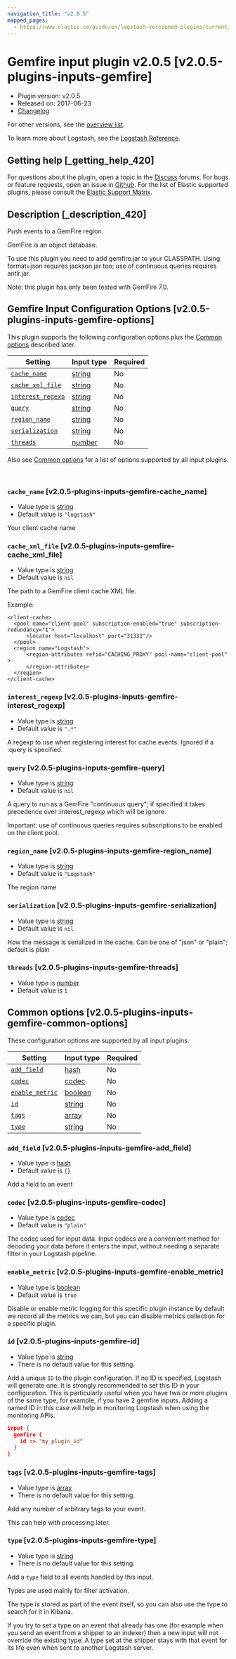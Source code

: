 ```yaml
---
navigation_title: "v2.0.5"
mapped_pages:
  - https://www.elastic.co/guide/en/logstash-versioned-plugins/current/v2.0.5-plugins-inputs-gemfire.html
---
```


# Gemfire input plugin v2.0.5 [v2.0.5-plugins-inputs-gemfire]


* Plugin version: v2.0.5
* Released on: 2017-06-23
* [Changelog](https://github.com/logstash-plugins/logstash-input-gemfire/blob/v2.0.5/CHANGELOG.md)

For other versions, see the [overview list](input-gemfire-index.md).

To learn more about Logstash, see the [Logstash Reference](logstash://reference/index.md).

## Getting help [_getting_help_420]

For questions about the plugin, open a topic in the [Discuss](http://discuss.elastic.co) forums. For bugs or feature requests, open an issue in [Github](https://github.com/logstash-plugins/logstash-input-gemfire). For the list of Elastic supported plugins, please consult the [Elastic Support Matrix](https://www.elastic.co/support/matrix#matrix_logstash_plugins).


## Description [_description_420]

Push events to a GemFire region.

GemFire is an object database.

To use this plugin you need to add gemfire.jar to your CLASSPATH. Using format=json requires jackson.jar too; use of continuous queries requires antlr.jar.

Note: this plugin has only been tested with GemFire 7.0.


## Gemfire Input Configuration Options [v2.0.5-plugins-inputs-gemfire-options]

This plugin supports the following configuration options plus the [Common options](v2-0-5-plugins-inputs-gemfire.md#v2.0.5-plugins-inputs-gemfire-common-options) described later.

| Setting | Input type | Required |
| --- | --- | --- |
| [`cache_name`](v2-0-5-plugins-inputs-gemfire.md#v2.0.5-plugins-inputs-gemfire-cache_name) | [string](logstash://reference/configuration-file-structure.md#string) | No |
| [`cache_xml_file`](v2-0-5-plugins-inputs-gemfire.md#v2.0.5-plugins-inputs-gemfire-cache_xml_file) | [string](logstash://reference/configuration-file-structure.md#string) | No |
| [`interest_regexp`](v2-0-5-plugins-inputs-gemfire.md#v2.0.5-plugins-inputs-gemfire-interest_regexp) | [string](logstash://reference/configuration-file-structure.md#string) | No |
| [`query`](v2-0-5-plugins-inputs-gemfire.md#v2.0.5-plugins-inputs-gemfire-query) | [string](logstash://reference/configuration-file-structure.md#string) | No |
| [`region_name`](v2-0-5-plugins-inputs-gemfire.md#v2.0.5-plugins-inputs-gemfire-region_name) | [string](logstash://reference/configuration-file-structure.md#string) | No |
| [`serialization`](v2-0-5-plugins-inputs-gemfire.md#v2.0.5-plugins-inputs-gemfire-serialization) | [string](logstash://reference/configuration-file-structure.md#string) | No |
| [`threads`](v2-0-5-plugins-inputs-gemfire.md#v2.0.5-plugins-inputs-gemfire-threads) | [number](logstash://reference/configuration-file-structure.md#number) | No |

Also see [Common options](v2-0-5-plugins-inputs-gemfire.md#v2.0.5-plugins-inputs-gemfire-common-options) for a list of options supported by all input plugins.

 

### `cache_name` [v2.0.5-plugins-inputs-gemfire-cache_name]

* Value type is [string](logstash://reference/configuration-file-structure.md#string)
* Default value is `"logstash"`

Your client cache name


### `cache_xml_file` [v2.0.5-plugins-inputs-gemfire-cache_xml_file]

* Value type is [string](logstash://reference/configuration-file-structure.md#string)
* Default value is `nil`

The path to a GemFire client cache XML file.

Example:

```
<client-cache>
  <pool name="client-pool" subscription-enabled="true" subscription-redundancy="1">
      <locator host="localhost" port="31331"/>
  </pool>
  <region name="Logstash">
      <region-attributes refid="CACHING_PROXY" pool-name="client-pool" >
      </region-attributes>
  </region>
</client-cache>
```

### `interest_regexp` [v2.0.5-plugins-inputs-gemfire-interest_regexp]

* Value type is [string](logstash://reference/configuration-file-structure.md#string)
* Default value is `".*"`

A regexp to use when registering interest for cache events. Ignored if a :query is specified.


### `query` [v2.0.5-plugins-inputs-gemfire-query]

* Value type is [string](logstash://reference/configuration-file-structure.md#string)
* Default value is `nil`

A query to run as a GemFire "continuous query"; if specified it takes precedence over :interest_regexp which will be ignore.

Important: use of continuous queries requires subscriptions to be enabled on the client pool.


### `region_name` [v2.0.5-plugins-inputs-gemfire-region_name]

* Value type is [string](logstash://reference/configuration-file-structure.md#string)
* Default value is `"Logstash"`

The region name


### `serialization` [v2.0.5-plugins-inputs-gemfire-serialization]

* Value type is [string](logstash://reference/configuration-file-structure.md#string)
* Default value is `nil`

How the message is serialized in the cache. Can be one of "json" or "plain"; default is plain


### `threads` [v2.0.5-plugins-inputs-gemfire-threads]

* Value type is [number](logstash://reference/configuration-file-structure.md#number)
* Default value is `1`



## Common options [v2.0.5-plugins-inputs-gemfire-common-options]

These configuration options are supported by all input plugins:

| Setting | Input type | Required |
| --- | --- | --- |
| [`add_field`](v2-0-5-plugins-inputs-gemfire.md#v2.0.5-plugins-inputs-gemfire-add_field) | [hash](logstash://reference/configuration-file-structure.md#hash) | No |
| [`codec`](v2-0-5-plugins-inputs-gemfire.md#v2.0.5-plugins-inputs-gemfire-codec) | [codec](logstash://reference/configuration-file-structure.md#codec) | No |
| [`enable_metric`](v2-0-5-plugins-inputs-gemfire.md#v2.0.5-plugins-inputs-gemfire-enable_metric) | [boolean](logstash://reference/configuration-file-structure.md#boolean) | No |
| [`id`](v2-0-5-plugins-inputs-gemfire.md#v2.0.5-plugins-inputs-gemfire-id) | [string](logstash://reference/configuration-file-structure.md#string) | No |
| [`tags`](v2-0-5-plugins-inputs-gemfire.md#v2.0.5-plugins-inputs-gemfire-tags) | [array](logstash://reference/configuration-file-structure.md#array) | No |
| [`type`](v2-0-5-plugins-inputs-gemfire.md#v2.0.5-plugins-inputs-gemfire-type) | [string](logstash://reference/configuration-file-structure.md#string) | No |

### `add_field` [v2.0.5-plugins-inputs-gemfire-add_field]

* Value type is [hash](logstash://reference/configuration-file-structure.md#hash)
* Default value is `{}`

Add a field to an event


### `codec` [v2.0.5-plugins-inputs-gemfire-codec]

* Value type is [codec](logstash://reference/configuration-file-structure.md#codec)
* Default value is `"plain"`

The codec used for input data. Input codecs are a convenient method for decoding your data before it enters the input, without needing a separate filter in your Logstash pipeline.


### `enable_metric` [v2.0.5-plugins-inputs-gemfire-enable_metric]

* Value type is [boolean](logstash://reference/configuration-file-structure.md#boolean)
* Default value is `true`

Disable or enable metric logging for this specific plugin instance by default we record all the metrics we can, but you can disable metrics collection for a specific plugin.


### `id` [v2.0.5-plugins-inputs-gemfire-id]

* Value type is [string](logstash://reference/configuration-file-structure.md#string)
* There is no default value for this setting.

Add a unique `ID` to the plugin configuration. If no ID is specified, Logstash will generate one. It is strongly recommended to set this ID in your configuration. This is particularly useful when you have two or more plugins of the same type, for example, if you have 2 gemfire inputs. Adding a named ID in this case will help in monitoring Logstash when using the monitoring APIs.

```json
input {
  gemfire {
    id => "my_plugin_id"
  }
}
```


### `tags` [v2.0.5-plugins-inputs-gemfire-tags]

* Value type is [array](logstash://reference/configuration-file-structure.md#array)
* There is no default value for this setting.

Add any number of arbitrary tags to your event.

This can help with processing later.


### `type` [v2.0.5-plugins-inputs-gemfire-type]

* Value type is [string](logstash://reference/configuration-file-structure.md#string)
* There is no default value for this setting.

Add a `type` field to all events handled by this input.

Types are used mainly for filter activation.

The type is stored as part of the event itself, so you can also use the type to search for it in Kibana.

If you try to set a type on an event that already has one (for example when you send an event from a shipper to an indexer) then a new input will not override the existing type. A type set at the shipper stays with that event for its life even when sent to another Logstash server.



